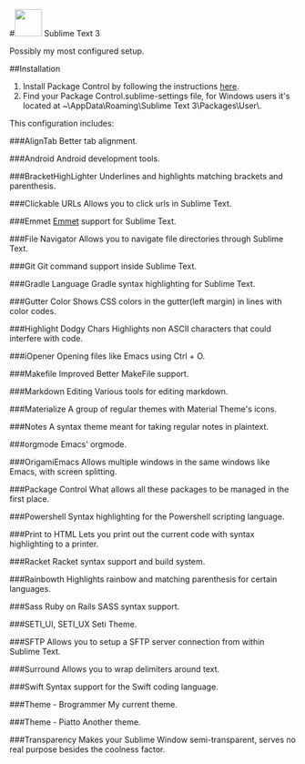 #<img src="https://packagecontrol.io/readmes/img/e35154430afbc80787c7d566a4f9b8dd41f6466f.png" width="48"> Sublime Text 3

Possibly my most configured setup.

##Installation
1. Install Package Control by following the instructions [here](https://packagecontrol.io/installation).
2. Find your Package Control.sublime-settings file, for Windows users it's located at ~\AppData\Roaming\Sublime Text 3\Packages\User\\.

This configuration includes:

###AlignTab
Better tab alignment.

###Android
Android development tools.

###BracketHighLighter
Underlines and highlights matching brackets and parenthesis.

###Clickable URLs
Allows you to click urls in Sublime Text.

###Emmet
[Emmet](http://emmet.io/) support for Sublime Text.

###File Navigator
Allows you to navigate file directories through Sublime Text.

###Git
Git command support inside Sublime Text.

###Gradle Language
Gradle syntax highlighting for Sublime Text.

###Gutter Color
Shows CSS colors in the gutter(left margin) in lines with color codes.

###Highlight Dodgy Chars
Highlights non ASCII characters that could interfere with code.

###iOpener
Opening files like Emacs using Ctrl + O.

###Makefile Improved
Better MakeFile support.

###Markdown Editing
Various tools for editing markdown.

###Materialize
A group of regular themes with Material Theme's icons.

###Notes
A syntax theme meant for taking regular notes in plaintext.

###orgmode
Emacs' orgmode.

###OrigamiEmacs
Allows multiple windows in the same windows like Emacs, with screen splitting.

###Package Control
What allows all these packages to be managed in the first place.

###Powershell
Syntax highlighting for the Powershell scripting language.

###Print to HTML 
Lets you print out the current code with syntax highlighting to a printer.

###Racket
Racket syntax support and build system.

###Rainbowth
Highlights rainbow and matching parenthesis for certain languages.

###Sass
Ruby on Rails SASS syntax support.

###SETI_UI, SETI_UX
Seti Theme.

###SFTP
Allows you to setup a SFTP server connection from within Sublime Text.

###Surround
Allows you to wrap delimiters around text.

###Swift
Syntax support for the Swift coding language.

###Theme - Brogrammer
My current theme.

###Theme - Piatto
Another theme.

###Transparency
Makes your Sublime Window semi-transparent, serves no real purpose besides the coolness factor.

